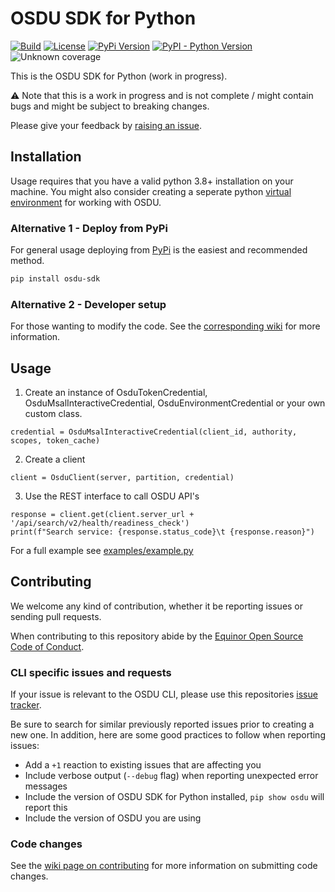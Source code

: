 # OSDU SDK for Python

[![Build](https://github.com/equinor/osdu-sdk-python/actions/workflows/build.yml/badge.svg)](https://github.com/equinor/osdu-cli/actions/workflows/build.yml)
[![License](https://img.shields.io/pypi/l/osdu-sdk.svg)](https://github.com/equinor/osdu-sdk-python/blob/master/LICENSE.md)
[![PyPi Version](https://img.shields.io/pypi/v/osdu-sdk.svg?color=informational)](https://pypi.org/project/osdu/)
[![PyPI - Python Version](https://img.shields.io/pypi/pyversions/osdu-sdk.svg?color=informational)](https://pypi.org/project/osdu-sdk/)
![Unknown coverage](https://img.shields.io/badge/coverage-%3F%3F%3F-important)

This is the OSDU SDK for Python (work in progress).

:warning: Note that this is a work in progress and is not complete / might contain bugs and might be subject to breaking changes.

Please give your feedback by [raising an issue](#contributing).

## Installation

Usage requires that you have a valid python 3.8+ installation on your machine. You might also consider creating a seperate python [virtual environment](https://docs.python.org/3/library/venv.html) for working with OSDU.

### Alternative 1 - Deploy from PyPi

For general usage deploying from [PyPi](https://pypi.org/project/osdu-sdk/) is the easiest and recommended method.

```bash
pip install osdu-sdk
```

### Alternative 2 - Developer setup

For those wanting to modify the code. 
See the
[corresponding wiki](https://github.com/equinor/osdu-sdk/wiki) for
more information.

## Usage

1. Create an instance of OsduTokenCredential, OsduMsalInteractiveCredential, OsduEnvironmentCredential or your own custom class.

```
credential = OsduMsalInteractiveCredential(client_id, authority, scopes, token_cache)
```

2. Create a client

```
client = OsduClient(server, partition, credential)
```

3. Use the REST interface to call OSDU API's

```
response = client.get(client.server_url + '/api/search/v2/health/readiness_check')
print(f"Search service: {response.status_code}\t {response.reason}")
```

For a full example see [examples/example.py](blob/master/scripts/license_verify.py)

## Contributing

We welcome any kind of contribution, whether it be reporting issues or sending pull requests.

When contributing to this repository abide by the
[Equinor Open Source Code of Conduct](https://github.com/equinor/opensource/blob/master/CODE_OF_CONDUCT.md).


### CLI specific issues and requests

If your issue is relevant to the OSDU CLI, please use this repositories [issue tracker](https://github.com/equinor/osdu-sdk-python/issues).

Be sure to search for similar previously reported issues prior to creating a new one.
In addition, here are some good practices to follow when reporting issues:

- Add a `+1` reaction to existing issues that are affecting you
- Include verbose output (`--debug` flag) when reporting unexpected error messages
- Include the version of OSDU SDK for Python installed, `pip show osdu` will report this
- Include the version of OSDU you are using

### Code changes

See the
[wiki page on contributing](https://github.com/equinor/osdu-sdk-python/wiki) for
more information on submitting code changes.
